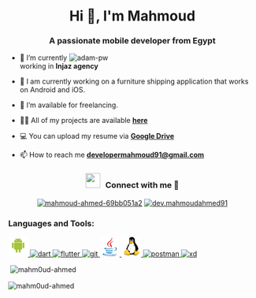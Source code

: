<h1 align="center">Hi 👋, I'm Mahmoud</h1>
<h3 align="center">A passionate mobile developer from Egypt</h3>

<p><img align="right" src="https://github.com/Adam-pw/Adam-pw/blob/main/animation_500_kxa883sd.gif" alt="adam-pw" width="380" /></p>

- 🔭 I’m currently working in **Injaz agency**

-  🌱 I am currently working on a furniture shipping application that works on Android and iOS.

- 🤝 I’m available for freelancing.

- 👨‍💻 All of my projects are available <a href="https://github.com/Mahm0ud-Ahmed?tab=repositories" target="blank">**here**</a>

- 💻 You can upload my resume via <a href="https://drive.google.com/file/d/1_Iq5gnLk9Ni1mz977EQOLdVUOY6DMbM8/view?usp=sharing" target="blank">**Google Drive**</a>

- 📫 How to reach me **developermahmoud91@gmail.com**

<h3 align="center" > <img src="https://media.giphy.com/media/iY8CRBdQXODJSCERIr/giphy.gif" width="30" height="30" style="margin-right: 10px;">Connect with me 🤝 </h3>
<p align="center">
<a href="https://linkedin.com/in/mahmoud-ahmed-69bb051a2" target="blank"><img align="center" src="https://raw.githubusercontent.com/rahuldkjain/github-profile-readme-generator/master/src/images/icons/Social/linked-in-alt.svg" alt="mahmoud-ahmed-69bb051a2" height="30" width="40" /></a>
<a href="https://fb.com/dev.mahmoudahmed91" target="blank"><img align="center" src="https://raw.githubusercontent.com/rahuldkjain/github-profile-readme-generator/master/src/images/icons/Social/facebook.svg" alt="dev.mahmoudahmed91" height="30" width="40" /></a>
</p>

<h3 align="left">Languages and Tools:</h3>
<p align="left"> <a href="https://developer.android.com" target="_blank" rel="noreferrer"> <img src="https://raw.githubusercontent.com/devicons/devicon/master/icons/android/android-original-wordmark.svg" alt="android" width="40" height="40"/> </a> <a href="https://dart.dev" target="_blank" rel="noreferrer"> <img src="https://www.vectorlogo.zone/logos/dartlang/dartlang-icon.svg" alt="dart" width="40" height="40"/> </a> <a href="https://flutter.dev" target="_blank" rel="noreferrer"> <img src="https://www.vectorlogo.zone/logos/flutterio/flutterio-icon.svg" alt="flutter" width="40" height="40"/> </a> <a href="https://git-scm.com/" target="_blank" rel="noreferrer"> <img src="https://www.vectorlogo.zone/logos/git-scm/git-scm-icon.svg" alt="git" width="40" height="40"/> </a> <a href="https://www.java.com" target="_blank" rel="noreferrer"> <img src="https://raw.githubusercontent.com/devicons/devicon/master/icons/java/java-original.svg" alt="java" width="40" height="40"/> </a> <a href="https://www.linux.org/" target="_blank" rel="noreferrer"> <img src="https://raw.githubusercontent.com/devicons/devicon/master/icons/linux/linux-original.svg" alt="linux" width="40" height="40"/> </a> <a href="https://postman.com" target="_blank" rel="noreferrer"> <img src="https://www.vectorlogo.zone/logos/getpostman/getpostman-icon.svg" alt="postman" width="40" height="40"/> </a> <a href="https://www.adobe.com/products/xd.html" target="_blank" rel="noreferrer"> <img src="https://cdn.worldvectorlogo.com/logos/adobe-xd.svg" alt="xd" width="40" height="40"/> </a> </p>

<p>&nbsp;<img align="center" src="https://github-readme-stats.vercel.app/api?username=mahm0ud-ahmed&show_icons=true&locale=en" alt="mahm0ud-ahmed" /></p>

<p><img align="center" src="https://github-readme-streak-stats.herokuapp.com/?user=mahm0ud-ahmed&" alt="mahm0ud-ahmed" /></p>

